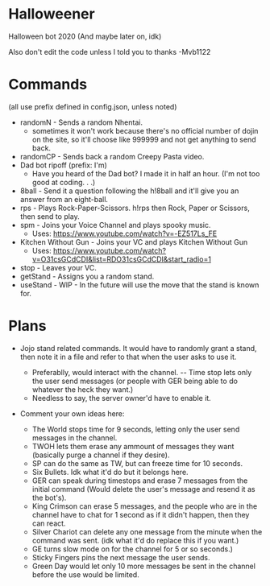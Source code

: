 # Halloweener
Halloween bot 2020 (And maybe later on, idk)

Also don't edit the code unless I told you to thanks -Mvb1122
# Commands
(all use prefix defined in config.json, unless noted)
- randomN - Sends a random Nhentai.
  - sometimes it won't work because there's no official number of dojin on the site, so it'll choose like 999999 and not get anything to send back.
- randomCP - Sends back a random Creepy Pasta video.
- Dad bot ripoff (prefix: I'm)
  - Have you heard of the Dad bot? I made it in half an hour. (I'm not too good at coding. . .)
- 8ball - Send it a question following the h!8ball and it'll give you an answer from an eight-ball.
- rps - Plays Rock-Paper-Scissors. h!rps then Rock, Paper or Scissors, then send to play.
- spm - Joins your Voice Channel and plays spooky music.
  - Uses: https://www.youtube.com/watch?v=-EZ517Ls_FE
 - Kitchen Without Gun - Joins your VC and plays Kitchen Without Gun
   - Uses: https://www.youtube.com/watch?v=O31csGCdCDI&list=RDO31csGCdCDI&start_radio=1
- stop - Leaves your VC.
- getStand - Assigns you a random stand.
- useStand - WIP - In the future will use the move that the stand is known for.

# Plans
- Jojo stand related commands. It would have to randomly grant a stand, then note it in a file and refer to that when the user asks to use it.
  - Preferablly, would interact with the channel. -- Time stop lets only the user send messages (or people with GER being able to do whatever the heck they want.)
  - Needless to say, the server owner'd have to enable it.
 - Comment your own ideas here:
  
   - The World stops time for 9 seconds, letting only the user send messages in the channel.
   - TWOH lets them erase any ammount of messages they want (basically purge a channel if they desire).
   - SP can do the same as TW, but can freeze time for 10 seconds.
   - Six Bullets. Idk what it'd do but it belongs here.
   - GER can speak during timestops and erase 7 messages from the initial command (Would delete the user's message and resend it as the bot's).
   - King Crimson can erase 5 messages, and the people who are in the channel have to chat for 1 second as if it didn't happen, then they can react.
   - Silver Chariot can delete any one message from the minute when the command was sent. (idk what it'd do replace this if you want.)
   - GE turns slow mode on for the channel for 5 or so seconds.)
   - Sticky Fingers pins the next message the user sends.
   - Green Day would let only 10 more messages be sent in the channel before the use would be limited. 

